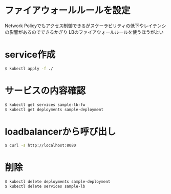 # ファイアウォールルールを設定
Network Policyでもアクセス制御できるがスケーラビリティの低下やレイテンシの影響があるのでできるかぎり
LBのファイアウォールルールを使うほうがよい

# service作成
```bash
$ kubectl apply -f ./
```

# サービスの内容確認
```bash
$ kubectl get services sample-lb-fw
$ kubectl get deployments sample-deployment
```

# loadbalancerから呼び出し
```bash
$ curl -s http://localhost:8080
```

# 削除
```bash
$ kubectl delete deployments sample-deployment
$ kubectl delete services sample-lb
```